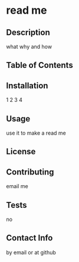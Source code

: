 # read me

## Description
what why and how

## Table of Contents

## Installation
1 2 3 4 

## Usage
use it to make a read me

## License

## Contributing
email me

## Tests
no

## Contact Info
by email or at github

